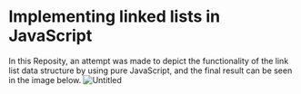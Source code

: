 # Implementing linked lists in JavaScript

In this Reposity, an attempt was made to depict the functionality of the link list data structure by using pure JavaScript, and the final result can be seen in the image below.
![Untitled](https://user-images.githubusercontent.com/45565026/196671862-79265917-da13-44c8-bb3d-09d7093171d5.png)
